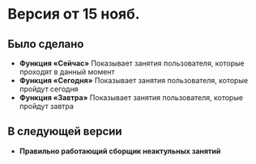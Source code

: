 # Версия от 15 нояб.

## Было сделано
 - **Функция «Сейчас»**
 Показывает занятия пользователя, которые проходят в данный момент
 - **Функция «Сегодня»**
 Показывает занятия пользователя, которые пройдут сегодня
 - **Функция «Завтра»**
 Показывает занятия пользователя, которые пройдут завтра
## В следующей версии
 - **Правильно работающий сборщик неактульных занятий**